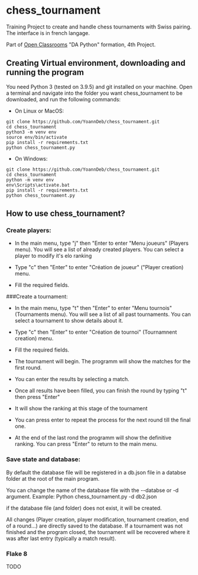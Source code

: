 # chess_tournament

Training Project to create and handle chess tournaments with Swiss pairing.
The interface is in french langage.

Part of [Open Classrooms](/https://openclassrooms.com) "DA Python" formation, 4th Project.

## Creating Virtual environment, downloading and running the program

You need Python 3 (tested on 3.9.5) and git installed on your machine. 
Open a terminal and navigate into the folder you want chess_tournament to be downloaded, and run the following commands:

* On Linux or MacOS:
```
git clone https://github.com/YoannDeb/chess_tournament.git
cd chess_tournament
python3 -m venv env
source env/bin/activate
pip install -r requirements.txt
python chess_tournament.py
```

* On Windows:
```
git clone https://github.com/YoannDeb/chess_tournament.git
cd chess_tournament
python -m venv env
env\Scripts\activate.bat
pip install -r requirements.txt
python chess_tournament.py
```

## How to use chess_tournament?
### Create players:

- In the main menu, type "j" then "Enter to enter "Menu joueurs" (Players menu).
You will see a list of already created players. You can select a player to modify it's elo ranking

- Type "c" then "Enter" to enter "Création de joueur" ("Player creation) menu.

- Fill the required fields.

###Create a tournament:

- In the main menu, type "t" then "Enter" to enter "Menu tournois" (Tournaments menu).
You will see a list of all past tournaments. You can select a tournament to show details about it.

- Type "c" then "Enter" to enter "Création de tournoi" (Tournamnent creation) menu.

- Fill the required fields.

- The tournament will begin. The programm will show the matches for the first round.

- You can enter the results by selecting a match.

- Once all results have been filled, you can finish the round by typing "t" then press "Enter"

- It will show the ranking at this stage of the tournament

- You can press enter to repeat the process for the next round till the final one.

- At the end of the last rond the programm will show the definitive ranking.
You can press "Enter" to return to the main menu.

### Save state and database:
 
By default the database file will be registered in a db.json file in a databse folder at the root of the main program.

You can change the name of the database file with the --databse or -d argument.
Example: Python chess_tournament.py -d db2.json

if the database file (and folder) does not exist, it will be created.

All changes (Player creation, player modification, tournament creation, end of a round...) are directly saved to the database.
If a tournament was not finished and the program closed, the tournament will be recovered where it was after last entry (typically a match result).

### Flake 8
TODO
